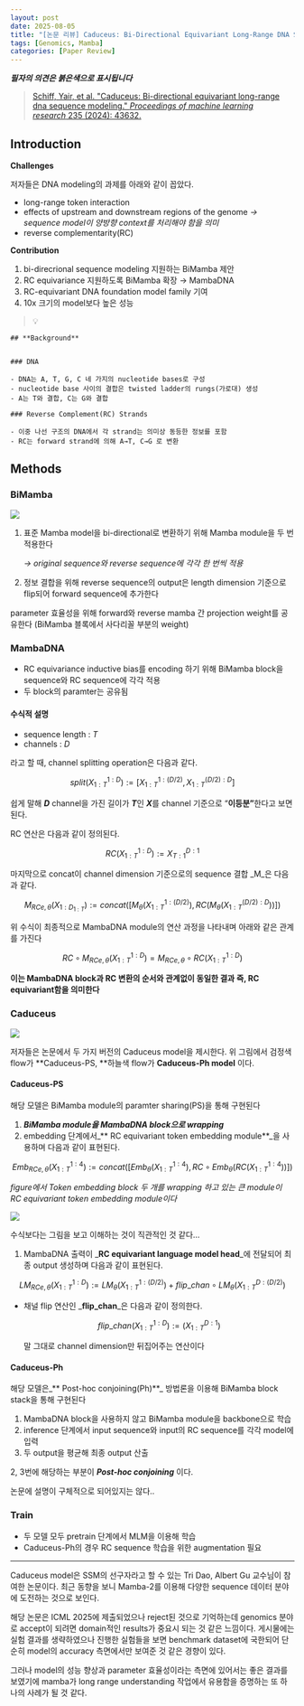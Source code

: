 ```yaml
---
layout: post
date: 2025-08-05
title: "[논문 리뷰] Caduceus: Bi-Directional Equivariant Long-Range DNA Sequence Modeling"
tags: [Genomics, Mamba]
categories: [Paper Review]
---
```


<span class="notion-red">_**필자의 의견은 붉은색으로 표시됩니다**_</span>


> [Schiff, Yair, et al. "Caduceus: Bi-directional equivariant long-range dna sequence modeling." ](https://pmc.ncbi.nlm.nih.gov/articles/PMC12189541/)[_Proceedings of machine learning research_](https://pmc.ncbi.nlm.nih.gov/articles/PMC12189541/)[ 235 (2024): 43632.](https://pmc.ncbi.nlm.nih.gov/articles/PMC12189541/)



## Introduction


**Challenges**


저자들은 DNA modeling의 과제를 아래와 같이 꼽았다.

- long-range token interaction
- effects of upstream and downstream regions of the genome 
_→ sequence model이 양방향 context를 처리해야 함을 의미_
- reverse complementarity(RC)

**Contribution**

1. bi-direcrional sequence modeling 지원하는 BiMamba 제안
1. RC equivariance 지원하도록 BiMamba 확장 → MambaDNA
1. RC-equivariant DNA foundation model family 기여
1. 10x 크기의 model보다 높은 성능

> 💡 


	## **Background**


	### DNA

	- DNA는 A, T, G, C 네 가지의 nucleotide bases로 구성
	- nucleotide base 사이의 결합은 twisted ladder의 rungs(가로대) 생성
	- A는 T와 결합, C는 G와 결합

	### Reverse Complement(RC) Strands

	- 이중 나선 구조의 DNA에서 각 strand는 의미상 동등한 정보를 포함
	- RC는 forward strand에 의해 A→T, C→G 로 변환


## Methods



### BiMamba


![](https://prod-files-secure.s3.us-west-2.amazonaws.com/542b861c-36a8-4051-84e5-8804b6728dba/2c247d59-7815-4980-99f0-8f0d21f445a7/image.png?X-Amz-Algorithm=AWS4-HMAC-SHA256&X-Amz-Content-Sha256=UNSIGNED-PAYLOAD&X-Amz-Credential=ASIAZI2LB466TFC2ZP5M%2F20250926%2Fus-west-2%2Fs3%2Faws4_request&X-Amz-Date=20250926T230114Z&X-Amz-Expires=3600&X-Amz-Security-Token=IQoJb3JpZ2luX2VjEA8aCXVzLXdlc3QtMiJGMEQCICd0pv2FSPGK8IRsddpqxVT9spkQQjAUQH0xA%2Bxn909IAiBy0q1pfG9qak%2Fqh0KOGyauhlPU6hbkTl2dvDRVx4YrmSqIBAiY%2F%2F%2F%2F%2F%2F%2F%2F%2F%2F8BEAAaDDYzNzQyMzE4MzgwNSIM0Zw%2B69orWXCRlZIPKtwDRl6TFr4PlqM9GPW59mCHQqCu10LLDxMOLXQW62jhyz%2F7lJkTkNl%2BTgOhMOJ%2BMHDKN78uRPMyxBoo62PDrBqQaU12DaQV%2FXbVp%2BVoNcyukwjgBPjmpRmLfq9cwKFeQqosHgRMjRRmdrsP3GC7B5OGBFGGsOPueWjlY%2B2uqz5qS5%2BFiIkwEk8b%2BrDUXdKKyyoc5KBuJ7Sx65K1W1ZooLsqXvhRoOwAJcVMf4q32%2F7TihtnMpPdZEvaHTuBL%2BGLkX8ZcqgxfbjHGDej0DFQ3WfFz%2Bu0kVYCFV5XJgwXAHNZpvwOIp2%2BmVIgrmMopvcahgZNWNlllrN7ueS4en%2F48dop4nx0Qj%2BUlbsc%2F9sg%2F%2Bp4uaMLbzy2hF%2FdpQmHmaqIPheY8fcdcMyE5k%2B83b5gM%2BBd5JgxU6seDsg7ArKCGiZphPbUm2fuuCuMZ9%2FJ%2Bh0ANxwcGwNQ%2B1xquq%2BVUU533QiXgLIZk%2B6itew08Jacj3uLOK7yFVH3NMBVviwTdQMfFRPqeDjVPvmMz3J3C%2FhdVnL2ZR0yA4hkT9Xy2b1FkUpk4MaXJoU6KYjofnpVXHCkhItplwhlR%2FUd7ZeMicFcm0SSjVF3qvoX6Y6tpA8EIVhAdrxwJIVW4GJc%2BkHuHZYw7bLcxgY6pgH2iUX%2BgHJuBigwXoEkn5VuykscpvyFy7SNjO2Na6nXuGCyMeMMXfDhveGuTMwiMRQUTd5kWI9unVralu01PCztzc8dhB490Jn%2BUhmBSXtq1%2BZwbpF3FnaTsCDOVAT9ci07j5mffj6OuxSy4XJzlxJoNCGsJ4D%2BLW%2FerP3hfn9Z8h2ll%2B2AMnDwK9mUExnxapIV9SfUIxXj2AOa68NOeRxtQ6wBbvpV&X-Amz-Signature=b89b3745f94832ab7ddf847586d78ce9a87755696ff17f3b22d748c03e189c9d&X-Amz-SignedHeaders=host&x-amz-checksum-mode=ENABLED&x-id=GetObject)

1. 표준 Mamba model을 bi-directional로 변환하기 위해 Mamba module을 두 번 적용한다

	_→ original sequence와 reverse sequence에 각각 한 번씩 적용_

1. 정보 결합을 위해 reverse sequence의 output은 length dimension 기준으로 flip되어 forward sequence에 추가한다

parameter 효율성을 위해 forward와 reverse mamba 간 projection weight를 공유한다 (BiMamba 블록에서 사다리꼴 부분의 weight)



### MambaDNA

- RC equivariance inductive bias를 encoding 하기 위해 BiMamba block을 sequence와 RC sequence에 각각 적용
- 두 block의 paramter는 공유됨


#### 수식적 설명

- sequence length : _T_
- channels : _D_

라고 할 때,  channel splitting operation은 다음과 같다.


$$
split(X^{1:D}_{1:T}):=[X^{1:(D/2)}_{1:T},X^{(D/2):D}_{1:T}]
$$


<span class="notion-red">쉽게 말해 </span><span class="notion-red">_**D**_</span><span class="notion-red"> channel을 가진 길이가 </span><span class="notion-red">_**T**_</span><span class="notion-red">인 </span><span class="notion-red">_**X**_</span><span class="notion-red">를 channel 기준으로 “</span><span class="notion-red">**이등분”**</span><span class="notion-red">한다고 보면 된다.</span>


RC 연산은 다음과 같이 정의된다.


$$
RC(X^{1:D}_{1:T}):=X^{D:1}_{T:1}
$$


마지막으로 concat이 channel dimension 기준으로의 sequence 결합 _M_은 다음과 같다.


$$
M_{RCe,\theta}(X_{1:D_{1:T}}):=concat([M_{\theta}(X^{1:(D/2)}_{1:T}),RC(M_{\theta}(X^{(D/2):D}_{1:T}))])
$$


위 수식이 최종적으로 MambaDNA module의 연산 과정을 나타내며 아래와 같은 관계를 가진다


$$
RC\circ M_{RCe,\theta}(X^{1:D}_{1:T}) = M_{RCe,\theta} \circ RC(X^{1:D}_{1:T})
$$


**이는 MambaDNA block과 RC 변환의 순서와 관계없이 동일한 결과 즉, RC equivariant함을 의미한다**



### Caduceus


![](https://prod-files-secure.s3.us-west-2.amazonaws.com/542b861c-36a8-4051-84e5-8804b6728dba/f94a60d7-8145-473b-aef9-7c68d3ec604a/image.png?X-Amz-Algorithm=AWS4-HMAC-SHA256&X-Amz-Content-Sha256=UNSIGNED-PAYLOAD&X-Amz-Credential=ASIAZI2LB466TFC2ZP5M%2F20250926%2Fus-west-2%2Fs3%2Faws4_request&X-Amz-Date=20250926T230114Z&X-Amz-Expires=3600&X-Amz-Security-Token=IQoJb3JpZ2luX2VjEA8aCXVzLXdlc3QtMiJGMEQCICd0pv2FSPGK8IRsddpqxVT9spkQQjAUQH0xA%2Bxn909IAiBy0q1pfG9qak%2Fqh0KOGyauhlPU6hbkTl2dvDRVx4YrmSqIBAiY%2F%2F%2F%2F%2F%2F%2F%2F%2F%2F8BEAAaDDYzNzQyMzE4MzgwNSIM0Zw%2B69orWXCRlZIPKtwDRl6TFr4PlqM9GPW59mCHQqCu10LLDxMOLXQW62jhyz%2F7lJkTkNl%2BTgOhMOJ%2BMHDKN78uRPMyxBoo62PDrBqQaU12DaQV%2FXbVp%2BVoNcyukwjgBPjmpRmLfq9cwKFeQqosHgRMjRRmdrsP3GC7B5OGBFGGsOPueWjlY%2B2uqz5qS5%2BFiIkwEk8b%2BrDUXdKKyyoc5KBuJ7Sx65K1W1ZooLsqXvhRoOwAJcVMf4q32%2F7TihtnMpPdZEvaHTuBL%2BGLkX8ZcqgxfbjHGDej0DFQ3WfFz%2Bu0kVYCFV5XJgwXAHNZpvwOIp2%2BmVIgrmMopvcahgZNWNlllrN7ueS4en%2F48dop4nx0Qj%2BUlbsc%2F9sg%2F%2Bp4uaMLbzy2hF%2FdpQmHmaqIPheY8fcdcMyE5k%2B83b5gM%2BBd5JgxU6seDsg7ArKCGiZphPbUm2fuuCuMZ9%2FJ%2Bh0ANxwcGwNQ%2B1xquq%2BVUU533QiXgLIZk%2B6itew08Jacj3uLOK7yFVH3NMBVviwTdQMfFRPqeDjVPvmMz3J3C%2FhdVnL2ZR0yA4hkT9Xy2b1FkUpk4MaXJoU6KYjofnpVXHCkhItplwhlR%2FUd7ZeMicFcm0SSjVF3qvoX6Y6tpA8EIVhAdrxwJIVW4GJc%2BkHuHZYw7bLcxgY6pgH2iUX%2BgHJuBigwXoEkn5VuykscpvyFy7SNjO2Na6nXuGCyMeMMXfDhveGuTMwiMRQUTd5kWI9unVralu01PCztzc8dhB490Jn%2BUhmBSXtq1%2BZwbpF3FnaTsCDOVAT9ci07j5mffj6OuxSy4XJzlxJoNCGsJ4D%2BLW%2FerP3hfn9Z8h2ll%2B2AMnDwK9mUExnxapIV9SfUIxXj2AOa68NOeRxtQ6wBbvpV&X-Amz-Signature=b4c48a5013f8411f8a4f548bdcabc1bad94c0eb67a27e49f03836ce8cddd5cdf&X-Amz-SignedHeaders=host&x-amz-checksum-mode=ENABLED&x-id=GetObject)


저자들은 논문에서 두 가지 버전의 Caduceus model을 제시한다. 위 그림에서 검정색 flow가 **Caduceus-PS, **하늘색 flow가 **Caduceus-Ph model** 이다.



#### Caduceus-PS


해당 모델은 BiMamba module의 paramter sharing(PS)을 통해 구현된다

1. _**BiMamba module을 MambaDNA block으로 wrapping**_
1. embedding 단계에서_** RC equivariant token embedding module**_을 사용하며 다음과 같이 표현된다.

$$
Emb_{RCe,\theta}(X^{1:4}_{1:T}):=concat([Emb_{\theta}(X^{1:4}_{1:T}),RC \circ Emb_{\theta}(RC(X^{1:4}_{1:T}))])
$$


_figure에서 Token embedding block 두 개를 wrapping 하고 있는 큰 module이 RC equivariant token embedding module이다_


![](https://prod-files-secure.s3.us-west-2.amazonaws.com/542b861c-36a8-4051-84e5-8804b6728dba/b175e4da-71eb-4e91-8c23-a06dabe673c9/image.png?X-Amz-Algorithm=AWS4-HMAC-SHA256&X-Amz-Content-Sha256=UNSIGNED-PAYLOAD&X-Amz-Credential=ASIAZI2LB466TFC2ZP5M%2F20250926%2Fus-west-2%2Fs3%2Faws4_request&X-Amz-Date=20250926T230114Z&X-Amz-Expires=3600&X-Amz-Security-Token=IQoJb3JpZ2luX2VjEA8aCXVzLXdlc3QtMiJGMEQCICd0pv2FSPGK8IRsddpqxVT9spkQQjAUQH0xA%2Bxn909IAiBy0q1pfG9qak%2Fqh0KOGyauhlPU6hbkTl2dvDRVx4YrmSqIBAiY%2F%2F%2F%2F%2F%2F%2F%2F%2F%2F8BEAAaDDYzNzQyMzE4MzgwNSIM0Zw%2B69orWXCRlZIPKtwDRl6TFr4PlqM9GPW59mCHQqCu10LLDxMOLXQW62jhyz%2F7lJkTkNl%2BTgOhMOJ%2BMHDKN78uRPMyxBoo62PDrBqQaU12DaQV%2FXbVp%2BVoNcyukwjgBPjmpRmLfq9cwKFeQqosHgRMjRRmdrsP3GC7B5OGBFGGsOPueWjlY%2B2uqz5qS5%2BFiIkwEk8b%2BrDUXdKKyyoc5KBuJ7Sx65K1W1ZooLsqXvhRoOwAJcVMf4q32%2F7TihtnMpPdZEvaHTuBL%2BGLkX8ZcqgxfbjHGDej0DFQ3WfFz%2Bu0kVYCFV5XJgwXAHNZpvwOIp2%2BmVIgrmMopvcahgZNWNlllrN7ueS4en%2F48dop4nx0Qj%2BUlbsc%2F9sg%2F%2Bp4uaMLbzy2hF%2FdpQmHmaqIPheY8fcdcMyE5k%2B83b5gM%2BBd5JgxU6seDsg7ArKCGiZphPbUm2fuuCuMZ9%2FJ%2Bh0ANxwcGwNQ%2B1xquq%2BVUU533QiXgLIZk%2B6itew08Jacj3uLOK7yFVH3NMBVviwTdQMfFRPqeDjVPvmMz3J3C%2FhdVnL2ZR0yA4hkT9Xy2b1FkUpk4MaXJoU6KYjofnpVXHCkhItplwhlR%2FUd7ZeMicFcm0SSjVF3qvoX6Y6tpA8EIVhAdrxwJIVW4GJc%2BkHuHZYw7bLcxgY6pgH2iUX%2BgHJuBigwXoEkn5VuykscpvyFy7SNjO2Na6nXuGCyMeMMXfDhveGuTMwiMRQUTd5kWI9unVralu01PCztzc8dhB490Jn%2BUhmBSXtq1%2BZwbpF3FnaTsCDOVAT9ci07j5mffj6OuxSy4XJzlxJoNCGsJ4D%2BLW%2FerP3hfn9Z8h2ll%2B2AMnDwK9mUExnxapIV9SfUIxXj2AOa68NOeRxtQ6wBbvpV&X-Amz-Signature=00cbecfaca434baed14406f9fb01b252552ae6c37142888006d83026093195d4&X-Amz-SignedHeaders=host&x-amz-checksum-mode=ENABLED&x-id=GetObject)


<span class="notion-red">수식보다는 그림을 보고 이해하는 것이 직관적인 것 같다…</span>

1. MambaDNA 출력이 _**RC equivariant language model head**_에 전달되어 최종 output 생성하며 다음과 같이 표현된다.

$$
LM_{RCe,\theta}(X^{1:D}_{1:T}):= LM_{\theta}(X^{1:(D/2)}_{1:T})+flip\_chan\circ LM_{\theta}(X^{D:(D/2)}_{1:T})
$$

- 채널 flip 연산인 _**flip\_chan**_은 다음과 같이 정의한다.

	$$
	flip\_chan(X^{1:D}_{1:T}):=(X^{D:1}_{1:T})
	$$


	말 그대로 channel dimension만 뒤집어주는 연산이다



#### Caduceus-Ph


해당 모델은_** Post-hoc conjoining(Ph)**_ 방법론을 이용해 BiMamba block stack을 통해 구현된다

1. MambaDNA block을 사용하지 않고 BiMamba module을 backbone으로 학습
1. inference 단계에서 input sequence와 input의 RC sequence를 각각 model에 입력
1. 두 output을 평균해 최종 output 산출

2, 3번에 해당하는 부분이 _**Post-hoc conjoining**_ 이다.


<span class="notion-red">논문에 설명이 구체적으로 되어있지는 않다..</span>



### Train

- 두 모델 모두 pretrain 단계에서 MLM을 이용해 학습
- Caduceus-Ph의 경우 RC sequence 학습을 위한 augmentation 필요

---


<span class="notion-red">Caduceus model은 SSM의 선구자라고 할 수 있는 Tri Dao, Albert Gu 교수님이 참여한 논문이다. 최근 동향을 보니 Mamba-2를 이용해 다양한 sequence 데이터 분야에 도전하는 것으로 보인다.</span>


<span class="notion-red">해당 논문은 ICML 2025에 제출되었으나 reject된 것으로 기억하는데 genomics 분야로 accept이 되려면 domain적인 results가 중요시 되는 것 같은 느낌이다. 게시물에는 실험 결과를 생략하였으나 진행한 실험들을 보면 benchmark dataset에 국한되어 단순히 model의 accuracy 측면에서만 보여준 것 같은 경향이 있다.</span>


<span class="notion-red">그러나 model의 성능 향상과 parameter 효율성이라는 측면에 있어서는 좋은 결과를 보였기에 mamba가 long range understanding 작업에서 유용함을 증명하는 또 하나의 사례가 될 것 같다.</span>

